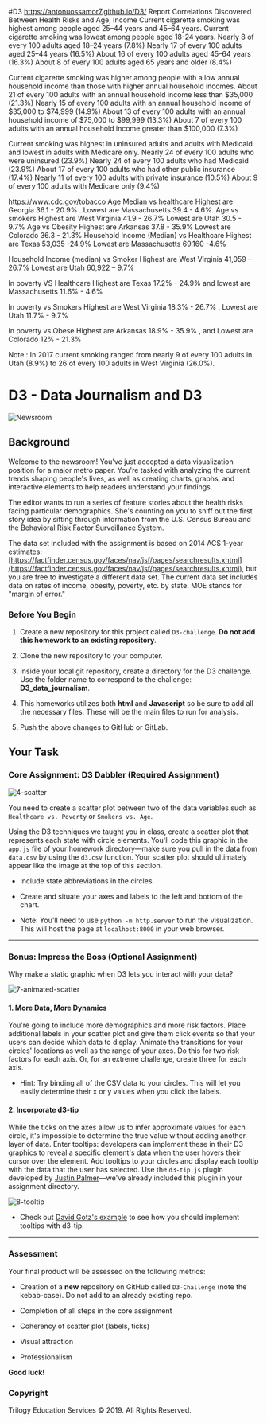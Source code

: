 #D3
https://antonuossamor7.github.io/D3/
Report 
Correlations Discovered Between Health Risks and Age, Income
Current cigarette smoking was highest among people aged 25–44 years and 45–64 years. Current cigarette smoking was lowest among people aged 18-24 years. Nearly 8 of every 100 adults aged 18–24 years (7.8%) Nearly 17 of every 100 adults aged 25–44 years (16.5%) About 16 of every 100 adults aged 45–64 years (16.3%) About 8 of every 100 adults aged 65 years and older (8.4%)

Current cigarette smoking was higher among people with a low annual household income than those with higher annual household incomes. About 21 of every 100 adults with an annual household income less than $35,000 (21.3%) Nearly 15 of every 100 adults with an annual household income of $35,000 to $74,999 (14.9%) About 13 of every 100 adults with an annual household income of $75,000 to $99,999 (13.3%) About 7 of every 100 adults with an annual household income greater than $100,000 (7.3%)

Current smoking was highest in uninsured adults and adults with Medicaid and lowest in adults with Medicare only. Nearly 24 of every 100 adults who were uninsured (23.9%) Nearly 24 of every 100 adults who had Medicaid (23.9%) About 17 of every 100 adults who had other public insurance (17.4%) Nearly 11 of every 100 adults with private insurance (10.5%) About 9 of every 100 adults with Medicare only (9.4%)

https://www.cdc.gov/tobacco
Age Median vs healthcare
Highest are Georgia 36.1 - 20.9% . Lowest are Massachusetts 39.4 - 4.6%.
Age vs smokers
Highest are West Virginia 41.9 - 26.7% Lowest are Utah 30.5 - 9.7%
Age vs Obesity
Highest are Arkansas 37.8 - 35.9% Lowest are Colorado 36.3 - 21.3%
Household Income (Median) vs Healthcare
Highest are Texas 53,035 -24.9% Lowest are Massachusetts 69.160 -4.6%

Household Income (median) vs Smoker
Highest are West Virginia 41,059 – 26.7% Lowest are Utah 60,922 – 9.7%

In poverty VS Healthcare
Highest are Texas 17.2% - 24.9% and lowest are Massachusetts 11.6% - 4.6%

In poverty vs Smokers
Highest are West Virginia 18.3% - 26.7% , Lowest are Utah 11.7% - 9.7%

In poverty vs Obese
Highest are Arkansas 18.9% - 35.9% , and Lowest are Colorado 12% - 21.3%

Note : In 2017 current smoking ranged from nearly 9 of every 100 adults in Utah (8.9%) to 26 of every 100 adults in West Virginia (26.0%).

# D3  - Data Journalism and D3

![Newsroom](https://media.giphy.com/media/v2xIous7mnEYg/giphy.gif)

## Background

Welcome to the newsroom! You've just accepted a data visualization position for a major metro paper. You're tasked with analyzing the current trends shaping people's lives, as well as creating charts, graphs, and interactive elements to help readers understand your findings.

The editor wants to run a series of feature stories about the health risks facing particular demographics. She's counting on you to sniff out the first story idea by sifting through information from the U.S. Census Bureau and the Behavioral Risk Factor Surveillance System.

The data set included with the assignment is based on 2014 ACS 1-year estimates: [https://factfinder.census.gov/faces/nav/jsf/pages/searchresults.xhtml](https://factfinder.census.gov/faces/nav/jsf/pages/searchresults.xhtml), but you are free to investigate a different data set. The current data set includes data on rates of income, obesity, poverty, etc. by state. MOE stands for "margin of error."

### Before You Begin

1. Create a new repository for this project called `D3-challenge`. **Do not add this homework to an existing repository**.

2. Clone the new repository to your computer.

3. Inside your local git repository, create a directory for the D3 challenge. Use the folder name to correspond to the challenge: **D3_data_journalism**.

4. This homeworks utilizes both **html** and **Javascript** so be sure to add all the necessary files. These will be the main files to run for analysis.

5. Push the above changes to GitHub or GitLab.

## Your Task

### Core Assignment: D3 Dabbler (Required Assignment)

![4-scatter](Images/4-scatter.jpg)

You need to create a scatter plot between two of the data variables such as `Healthcare vs. Poverty` or `Smokers vs. Age`.

Using the D3 techniques we taught you in class, create a scatter plot that represents each state with circle elements. You'll code this graphic in the `app.js` file of your homework directory—make sure you pull in the data from `data.csv` by using the `d3.csv` function. Your scatter plot should ultimately appear like the image at the top of this section.

* Include state abbreviations in the circles.

* Create and situate your axes and labels to the left and bottom of the chart.

* Note: You'll need to use `python -m http.server` to run the visualization. This will host the page at `localhost:8000` in your web browser.

- - -

### Bonus: Impress the Boss (Optional Assignment)

Why make a static graphic when D3 lets you interact with your data?

![7-animated-scatter](Images/7-animated-scatter.gif)

#### 1. More Data, More Dynamics

You're going to include more demographics and more risk factors. Place additional labels in your scatter plot and give them click events so that your users can decide which data to display. Animate the transitions for your circles' locations as well as the range of your axes. Do this for two risk factors for each axis. Or, for an extreme challenge, create three for each axis.

* Hint: Try binding all of the CSV data to your circles. This will let you easily determine their x or y values when you click the labels.

#### 2. Incorporate d3-tip

While the ticks on the axes allow us to infer approximate values for each circle, it's impossible to determine the true value without adding another layer of data. Enter tooltips: developers can implement these in their D3 graphics to reveal a specific element's data when the user hovers their cursor over the element. Add tooltips to your circles and display each tooltip with the data that the user has selected. Use the `d3-tip.js` plugin developed by [Justin Palmer](https://github.com/Caged)—we've already included this plugin in your assignment directory.

![8-tooltip](Images/8-tooltip.gif)

* Check out [David Gotz's example](https://bl.ocks.org/davegotz/bd54b56723c154d25eedde6504d30ad7) to see how you should implement tooltips with d3-tip.

- - -

### Assessment

Your final product will be assessed on the following metrics:

* Creation of a **new** repository on GitHub called `D3-Challenge` (note the kebab-case). Do not add to an already existing repo.

* Completion of all steps in the core assignment

* Coherency of scatter plot (labels, ticks)

* Visual attraction

* Professionalism

**Good luck!**

### Copyright

Trilogy Education Services © 2019. All Rights Reserved.

